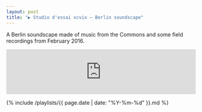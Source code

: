 ```yaml
---
layout: post
title: "▶ Studio d'essai xcvix – Berlin soundscape"
---
```


A Berlin soundscape made of music from the Commons and some field recordings from February 2016.

<iframe width="100%" height="120" src="https://www.mixcloud.com/widget/iframe/?hide_cover=1&light=1&feed=%2FGNTL%2Fstudio-dessai-xcix-berlin-soundscape%2F" frameborder="0" ></iframe>

 {% include /playlists/{{ page.date | date: "%Y-%m-%d" }}.md %}
